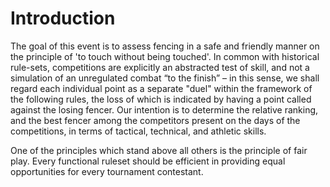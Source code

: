 # Introduction

The goal of this event is to assess fencing in a safe and friendly manner on the principle of 'to
touch without being touched'. In common with historical rule-sets, competitions are explicitly an
abstracted test of skill, and not a simulation of an unregulated combat “to the finish” – in this
sense, we shall regard each individual point as a separate "duel" within the framework of the
following rules, the loss of which is indicated by having a point called against the losing fencer.
Our intention is to determine the relative ranking, and the best fencer among the competitors
present on the days of the competitions, in terms of tactical, technical, and athletic skills.

One of the principles which stand above all others is the principle of fair play. Every functional
ruleset should be efficient in providing equal opportunities for every tournament contestant.
